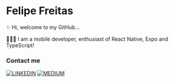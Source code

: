  # Felipe Freitas
 
✨ Hi, welcome to my GitHub...

👨🏻‍💻 I am a mobile developer, enthusiast of React Native, Expo and TypeScript!

### Contact me

[![LINKEDIN](https://img.shields.io/badge/Linkedin-black?style=for-the-badge&logo=linkedin)](https://www.linkedin.com/in/felipefreitasa)
[![MEDIUM](https://img.shields.io/badge/Medium-black?style=for-the-badge&logo=medium)](https://medium.com/@felipefreitasa)
